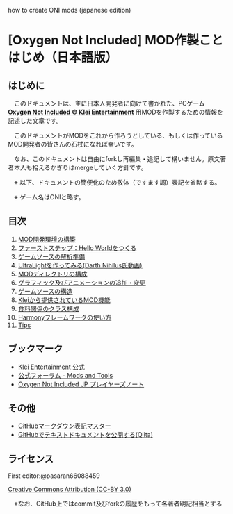 how to create ONI mods (japanese edition)

# [Oxygen Not Included] MOD作製ことはじめ（日本語版）

## はじめに

　このドキュメントは、主に日本人開発者に向けて書かれた、PCゲーム **[Oxygen Not Included © Klei Entertainment](https://www.klei.com/games/oxygen-not-included)** 用MODを作製するための情報を記述した文章です。

　このドキュメントがMODをこれから作ろうとしている、もしくは作っているMOD開発者の皆さんの石杖になれば幸いです。

　なお、このドキュメントは自由にforkし再編集・追記して構いません。原文著者本人も拾えるかぎりはmergeしていく方針です。

　※ 以下、ドキュメントの簡便化のため敬体（ですます調）表記を省略する。

　※ ゲーム名はONIと略す。


## 目次

1. [MOD開発環境の構築](configure_mod_dev_env.md)
1. [ファーストステップ：Hello Worldをつくる](first_step_hello_world.md)
1. [ゲームソースの解析準備](analysing_game_sources.md)
1. [UltraLightを作ってみる(Darth Nihilus氏動画)](making_ultra_lights.md)
1. [MODディレクトリの構成](mod_directory_hierarchy.md)
1. [グラフィック及びアニメーションの追加・変更](changing_or_adding_graphics.md)
1. [ゲームソースの構造](game_structure_detail/in_game_structure.md)
  1. [Kleiから提供されているMOD機能](game_structure_detail/klei_mod_flamework_guide.md)
  1. [食料関係のクラス構成](game_structure_detail/edible_classes.md)
1. [Harmonyフレームワークの使い方](harmony_flamework_guide.md)
1. [Tips](tips.md)


## ブックマーク

- [Klei Entertainment 公式](https://www.klei.com/games/oxygen-not-included)
- [公式フォーラム - Mods and Tools](https://forums.kleientertainment.com/forums/forum/204-oxygen-not-included-mods-and-tools/)
- [Oxygen Not Included JP プレイヤーズノート](https://oni-jp.playing.wiki/)

## その他

- [GitHubマークダウン表記マスター](https://guides.github.com/features/mastering-markdown/)
- [GitHubでテキストドキュメントを公開する(Qiita)](https://qiita.com/hkusu/items/847718366af992439b3f)

## ライセンス

First editor:@pasaran66088459

[Creative Commons Attribution (CC-BY 3.0)](http://creativecommons.org/licenses/by/3.0/)

　※なお、GitHub上ではcommit及びforkの履歴をもって各著者明記相当とする
